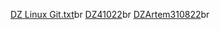 
[DZ Linux Git.txt](https://github.com/ArtemWo/GitLinux/blob/b701daf8b2aa131f85a63b778521b1d500d175d8/DZ%20Linux%20Git.txt)br
[DZ41022](https://github.com/ArtemWo/GitLinux/blob/3d93ec3059e90f22d42a894d36525ac2f6b2a45d/DZ41022.txt)br
[DZArtem310822](https://github.com/ArtemWo/GitLinux/blob/3d93ec3059e90f22d42a894d36525ac2f6b2a45d/DZArtem310822.txt)br

